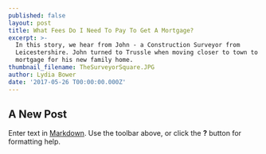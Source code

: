 ```yaml
---
published: false
layout: post
title: What Fees Do I Need To Pay To Get A Mortgage?
excerpt: >-
  In this story, we hear from John - a Construction Surveyor from
  Leicestershire. John turned to Trussle when moving closer to town to secure a
  mortgage for his new family home.  
thumbnail_filename: TheSurveyorSquare.JPG
author: Lydia Bower
date: '2017-05-26 T00:00:00.000Z'
---
```

## A New Post

Enter text in [Markdown](http://daringfireball.net/projects/markdown/). Use the toolbar above, or click the **?** button for formatting help.
